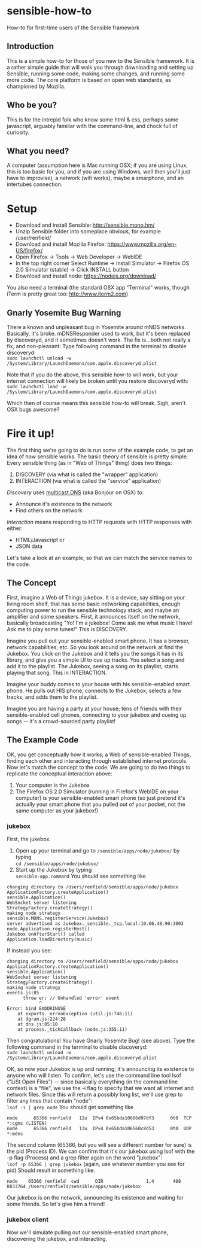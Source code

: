 # sensible-how-to
How-to for first-time users of the Sensible framework

## Introduction
This is a simple how-to for those of you new to the Sensible framework.
It is a rather simple guide that will walk you through downloading and setting up Sensible, running some code, making some changes, and running some more code.
The core platform is based on open web standards, as championed by Mozilla.

## Who be you?
This is for the intrepid folk who know some html & css, perhaps some javascript, arguably familiar with the command-line, and chock full of curiosity.

## What you need?
A computer (assumption here is Mac running OSX; if you are using Linux, this is too basic for you, and if you are using Windows, well then you'll just have to improvise), a network (wifi works), maybe a smarphone, and an intertubes connection.

# Setup
* Download and install Sensible: http://sensible.mono.hm/
 * Unzip Sensible folder into someplace obvious, for example /user/renfield/
* Download and install Mozilla Firefox: https://www.mozilla.org/en-US/firefox/
 * Open Firefox -> Tools -> Web Developer -> WebIDE
 * In the top right corner Select Runtime -> Install Simulator -> Firefox OS 2.0 Simulator (stable) -> Click INSTALL button
* Download and install node: https://nodejs.org/download/

You also need a terminal (the standard OSX app "Terminal" works, though iTerm is pretty great too: http://www.iterm2.com)

## Gnarly Yosemite Bug Warning
There a known and unpleasant bug in Yosemite around mNDS networks. Basically, it's broke.
mDNSResponder used to work, but it's been replaced by discoveryd, and it sometimes doesn't work.
The fix is...both not really a fix, and non-pleasant:
Type following command in the terminal to disable discoveryd:<br>
`sudo launchctl unload -w /System/Library/LaunchDaemons/com.apple.discoveryd.plist`

Note that if you do the above, this sensible how-to will work, but your internet connection will likely be broken until you restore discoveryd with:<br>
`sudo launchctl load -w /System/Library/LaunchDaemons/com.apple.discoveryd.plist`

Which then of course means this sensible how-to will break. Sigh, aren't OSX bugs awesome?

# Fire it up!
The first thing we're going to do is run some of the example code, to get an idea of how sensible works.
The basic theory of sensible is pretty simple.
Every sensible thing (as in "Web of Things" thing) does two things:

1. DISCOVERY (via what is called the "wrapper" application)
1. INTERACTION (via what is called the "service" application)

_Discovery_ uses [multicast DNS](http://en.wikipedia.org/wiki/Multicast_DNS) (aka Bonjour on OSX) to:
* Announce it's existence to the network
* Find others on the network

_Interaction_ means responding to HTTP requests with HTTP responses with either:
* HTML/Javascript or
* JSON data

Let's take a look at an example, so that we can match the service names to the code.

## The Concept
First, imagine a Web of Things jukebox. It is a device, say sitting on your living room shelf, that has some basic networking capabilities, enough computing power to run the sensible technology stack, and maybe an amplifier and some speakers.
First, it announces itself on the network, basically broadcasting "Yo! I'm a jukebox! Come ask me what music I have! Ask me to play some tunes!" This is DISCOVERY.

Imagine you pull out your sensible-enabled smart phone. It has a browser, network capabilities, etc. So you look around on the network at find the Jukebox. You click on the Jukebox and it tells you the songs it has in its library, and give you a simple UI to cue up tracks.
You select a song and add it to the playlist.
The Jukebox, seeing a song on its playlist, starts playing that song.
This in INTERACTION.

Imagine your buddy comes to your house with his sensible-enabled smart phone. He pulls out HIS phone, connects to the Jukebox, selects a few tracks, and adds them to the playlist.

Imagine you are having a party at your house; tens of friends with their sensible-enabled cell phones, connecting to your jukebox and cueing up songs -- it's a crowd-sourced party playlist!

## The Example Code
OK, you get conceptually how it works; a Web of sensible-enabled Things, finding each other and interacting through established internet protocols. Now let's match the concept to the code.
We are going to do two things to replicate the conceptual interaction above:
1. Your computer is the Jukebox
2. The Firefox OS 2.0 Simulator (running in Firefox's WebIDE on your computer) is your sensible-enabled smart phone (so just pretend it's actually your smart phone that you pulled out of your pocket, not the same computer as your jukebox!)

### jukebox
First, the jukebox.
1. Open up your terminal and go to `/sensible/apps/node/jukebox/` by typing<br>
`cd /sensible/apps/node/jukebox/`
2. Start up the Jukebox by typing<br>
`sensible-app.command`
You should see something like
```
changing directory to /Users/renfield/sensible/apps/node/jukebox
ApplicationFactory.createApplication()
sensible.Application()
WebSocket server listening
StrategyFactory.createStrategy()
making node strategy
sensible.MDNS.registerService(Jukebox)
server advertised as Jukebox._sensible._tcp.local:10.66.48.90:3003
node.Application.registerHost()
Jukebox onAfterStart() called
Application.loadDirectory(music)
```
If instead you see:
```
changing directory to /Users/renfield/sensible/apps/node/jukebox
ApplicationFactory.createApplication()
sensible.Application()
WebSocket server listening
StrategyFactory.createStrategy()
making node strategy
events.js:85
      throw er; // Unhandled 'error' event
            ^
Error: bind EADDRINUSE
    at exports._errnoException (util.js:746:11)
    at dgram.js:224:28
    at dns.js:85:18
    at process._tickCallback (node.js:355:11)
```
Then congratulations! You have Gnarly Yosemite Bug! (see above).
Type the following command in the terminal to disable discoveryd:<br>
`sudo launchctl unload -w /System/Library/LaunchDaemons/com.apple.discoveryd.plist`

OK, so now your Jukebox is up and running; it's announcing its existence to anyone who will listen.
To confirm, let's use the command line tool lsof ("LiSt Open Files") -- since basically everything (in the command line context) is a "file", we use the -i flag to specify that we want all internet and network files. Since this will return a possibly long list, we'll use grep to filter any lines that contain "node":<br>
`lsof -i | grep node`
You should get something like
```
node      65366 renfield   12u  IPv4 0x65bda10666d97df3      0t0  TCP *:cgms (LISTEN)
node      65366 renfield   13u  IPv4 0x65bda106560c8d53      0t0  UDP *:mdns
```
The second column (65366, but you will see a different number for sure) is the pid (Process ID).
We can confirm that it's our jukebox using lsof with the -p flag (Process) and a grep filter again on the word "jukebox":<br>
`lsof -p 65366 | grep jukebox` (again, use whatever number you see for pid)
Should result in something like:
```
node    65366 renfield  cwd      DIR                1,4       408 8833764 /Users/renfield/sensible/apps/node/jukebox
```

Our jukebox is on the network, announcing its existence and waiting for some friends.
So let's give him a friend!

### jukebox client
Now we'll simulate pulling out our sensible-enabled smart phone, discovering the jukebox, and interacting.
